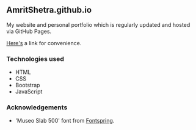 ## AmritShetra.github.io
My website and personal portfolio which is regularly updated and hosted via GitHub Pages.

[Here's](https://amritshetra.github.io) a link for convenience.

### Technologies used
* HTML
* CSS
* Bootstrap
* JavaScript

### Acknowledgements
* 'Museo Slab 500' font from [Fontspring](https://www.fontspring.com/fonts/exlijbris/museo-slab/museo-slab-500).

